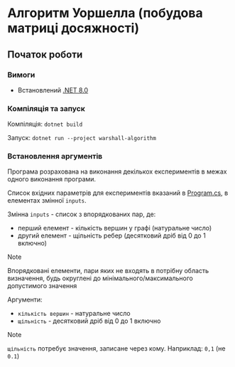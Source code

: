 # Алгоритм Уоршелла (побудова матриці досяжності)

## Початок роботи

### Вимоги

- Встановлений [.NET 8.0](https://dotnet.microsoft.com/download/dotnet/8.0)

### Компіляція та запуск

Компіляція: `dotnet build`

Запуск: `dotnet run --project warshall-algorithm`

### Встановлення аргументів

Програма розрахована на виконання декількох експериментів в межах одного виконання програми.

Список вхідних параметрів для експериментів вказаний в [Program.cs](./warshall-algorithm/Program.cs), в елементах змінної `inputs`.

Змінна `inputs` - список з впорядкованих пар, де:

- перший елемент - кількість вершин у графі (натуральне число)
- другий елемент - щільність ребер (десятковий дріб від 0 до 1 включно)

> [!NOTE]
> Впорядковані елементи, пари яких не входять в потрібну область визначення, будь округлені до мінімального/максимального допустимого значення

Аргументи:

- `кількість вершин` - натуральне число
- `щільність` - десятковий дріб від 0 до 1 включно

> [!NOTE]
> `щільність` потребує значення, записане через кому. Наприклад: `0,1` (не `0.1`)
